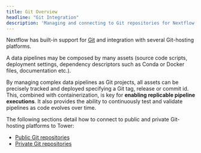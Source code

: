 ```yaml
---
title: Git Overview
headline: "Git Integration"
description: 'Managing and connecting to Git repositories for Nextflow in Nextflow Tower.'
---
```

Nextflow has built-in support for [Git](https://git-scm.com) and integration with several Git-hosting platforms.

A data pipelines may be composed by many assets (source code scripts, deployment settings, dependency descriptors such as Conda or Docker files, documentation etc.).

By managing complex data pipelines as Git projects, all assets can be precisely tracked and deployed specifying a Git tag, release or commit id. This, combined with containerization, is key for **enabling replicable pipeline executions**. It also provides the ability to continuously test and validate pipelines as code evolves over time.

The following sections detail how to connect to public and private Git-hosting platforms to Tower:

  * [Public Git repositories](./public_repositories.md)
  * [Private Git repositories](./private_repositories.md)
